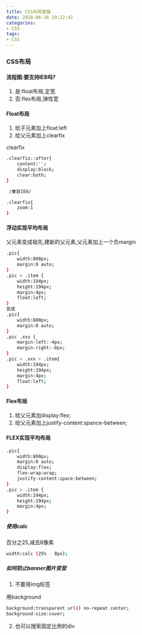 ```yaml
---
title: CSS布局套路
date: 2018-06-16 19:22:42
categories:
- CSS
tags:
- CSS
---
```

### CSS布局

#### 流程图:要支持IE8吗?

1. 是:float布局,定宽
2. 否:flex布局,弹性宽

#### Float布局

1. 给子元素加上float:left
2. 给父元素加上clearfix

clearfix

``` bash
.clearfix::after{
    content:'';
    display:block;
    clear:both;
}

 /兼容IE6/

.clearfix{
    zoom:1
}
```

#### 浮动实现平均布局

父元素变成祖先,建新的父元素,父元素加上一个负margin
``` bash
.pic{
    width:800px;
    margin:0 auto;
}
.pic > .item {
    width:194px;
    height:194px;
    margin:4px;
    float:left;
}
变成
.pic{
    width:800px;
    margin:0 auto;
}
.pic .xxx {
    margin-left:-4px;
    margin-right:-8px;
}
.pic > .xxx > .item{
    width:194px;
    height:194px;
    margin:4px;
    float:left;    
}
```

#### Flex布局

1. 给父元素加display:flex;
2. 给父元素加上justify-content:spance-between;

#### FLEX实现平均布局
``` bash
.pic{
    width:800px;
    margin:0 auto;
    display:flex;
    flex-wrap:wrap;
    justify-content:space-between;
}
.pic > .item {
    width:194px;
    height:194px;
    margin:4px;
}
```

##### 使用calc

百分之25,减去8像素

``` bash
width:calc (25% - 8px);
```

##### 如何防止banner图片变型

1. 不要用img标签

用background
``` bash
background:transparent url() no-repeat center;
background-size:cover;
```

2. 也可以搜索固定比例的div


